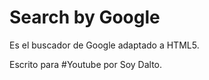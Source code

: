 # Search by Google
Es el buscador de Google adaptado a HTML5.

Escrito para #Youtube por Soy Dalto.
